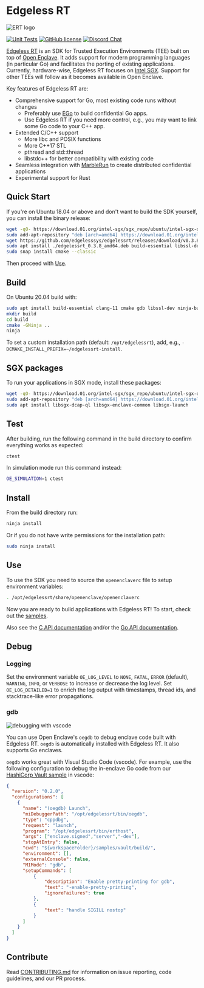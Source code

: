 # Edgeless RT
![ERT logo](docs/ert_logo.svg)

[![Unit Tests][unit-tests-badge]][unit-tests]
[![GitHub license][license-badge]](LICENSE)
[![Discord Chat][discord-badge]][discord]

[Edgeless RT](https://edgeless.systems) is an SDK for Trusted Execution Environments (TEE) built on top of [Open Enclave](https://github.com/openenclave/openenclave). It adds support for modern programming languages (in particular Go) and facilitates the porting of existing applications.
Currently, hardware-wise, Edgeless RT focuses on [Intel SGX](https://software.intel.com/en-us/sgx). Support for other TEEs will follow as it becomes available in Open Enclave.

Key features of Edgeless RT are:
* Comprehensive support for Go, most existing code runs without changes
  * Preferably use [EGo](https://github.com/edgelesssys/ego) to build confidential Go apps.
  * Use Edgeless RT if you need more control, e.g., you may want to link some Go code to your C++ app.
* Extended C/C++ support
  * More libc and POSIX functions
  * More C++17 STL
  * pthread and std::thread
  * libstdc++ for better compatibility with existing code
* Seamless integration with [MarbleRun](https://github.com/edgelesssys/marblerun) to create distributed confidential applications
* Experimental support for Rust

## Quick Start
If you're on Ubuntu 18.04 or above and don't want to build the SDK yourself, you can install the binary release:
```bash
wget -qO- https://download.01.org/intel-sgx/sgx_repo/ubuntu/intel-sgx-deb.key | sudo apt-key add
sudo add-apt-repository "deb [arch=amd64] https://download.01.org/intel-sgx/sgx_repo/ubuntu `lsb_release -cs` main"
wget https://github.com/edgelesssys/edgelessrt/releases/download/v0.3.8/edgelessrt_0.3.8_amd64.deb
sudo apt install ./edgelessrt_0.3.8_amd64.deb build-essential libssl-dev
sudo snap install cmake --classic
```
Then proceed with [Use](#use).

## Build
On Ubuntu 20.04 build with:
```bash
sudo apt install build-essential clang-11 cmake gdb libssl-dev ninja-build python3
mkdir build
cd build
cmake -GNinja ..
ninja
```
To set a custom installation path (default: `/opt/edgelessrt`), add, e.g., `-DCMAKE_INSTALL_PREFIX=~/edgelessrt-install`.

## SGX packages
To run your applications in SGX mode, install these packages:
```bash
wget -qO- https://download.01.org/intel-sgx/sgx_repo/ubuntu/intel-sgx-deb.key | sudo apt-key add
sudo add-apt-repository "deb [arch=amd64] https://download.01.org/intel-sgx/sgx_repo/ubuntu `lsb_release -cs` main"
sudo apt install libsgx-dcap-ql libsgx-enclave-common libsgx-launch
```

## Test
After building, run the following command in the build directory to confirm everything works as expected:

```bash
ctest
```

In simulation mode run this command instead:
```bash
OE_SIMULATION=1 ctest
```

## Install
From the build directory run:
```bash
ninja install
```
Or if you do not have write permissions for the installation path:
```bash
sudo ninja install
```

## Use
To use the SDK you need to source the `openenclaverc` file to setup environment variables:
```bash
. /opt/edgelessrt/share/openenclave/openenclaverc
```

Now you are ready to build applications with Edgeless RT! To start, check out the [samples](samples).

Also see the [C API documentation](https://edgelesssys.github.io/edgelessrt) and/or the [Go API documentation](https://pkg.go.dev/github.com/edgelesssys/ego).

## Debug

### Logging
Set the environment variable `OE_LOG_LEVEL` to `NONE`, `FATAL`, `ERROR` (default), `WARNING`, `INFO`, or `VERBOSE` to increase or decrease the log level. Set `OE_LOG_DETAILED=1` to enrich the log output with timestamps, thread ids, and stacktrace-like error propagations.

### gdb
![debugging with vscode](docs/go_debugging_vscode.gif)

You can use Open Enclave's `oegdb` to debug enclave code built with Edgeless RT. `oegdb` is automatically installed with Edgeless RT. It also supports Go enclaves.

`oegdb` works great with Visual Studio Code (vscode). For example, use the following configuration to debug the in-enclave Go code from our [HashiCorp Vault sample](samples/vault) in vscode:

```json
{
  "version": "0.2.0",
  "configurations": [
    {
      "name": "(oegdb) Launch",
      "miDebuggerPath": "/opt/edgelessrt/bin/oegdb",
      "type": "cppdbg",
      "request": "launch",
      "program": "/opt/edgelessrt/bin/erthost",
      "args": ["enclave.signed","server","-dev"],
      "stopAtEntry": false,
      "cwd": "${workspaceFolder}/samples/vault/build/",
      "environment": [],
      "externalConsole": false,
      "MIMode": "gdb",
      "setupCommands": [
          {
              "description": "Enable pretty-printing for gdb",
              "text": "-enable-pretty-printing",
              "ignoreFailures": true
          },
          {
              "text": "handle SIGILL nostop"
          }
      ]
    }
  ]
}
```

## Contribute

Read [CONTRIBUTING.md](CONTRIBUTING.md) for information on issue reporting, code guidelines, and our PR process.

<!-- refs -->
[unit-tests]: https://github.com/edgelesssys/edgelessrt/actions
[unit-tests-badge]: https://github.com/edgelesssys/edgelessrt/workflows/Unit%20Tests/badge.svg
[license-badge]: https://img.shields.io/github/license/edgelesssys/edgelessrt
[discord]: https://discord.gg/rH8QTH56JN
[discord-badge]: https://img.shields.io/badge/chat-on%20Discord-blue
